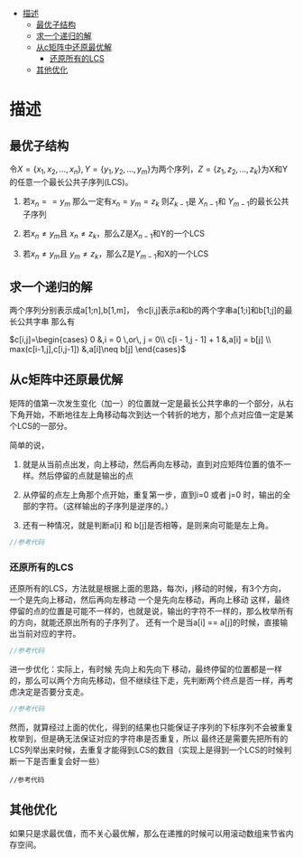 <!--toc-->

- [描述](#描述)
	- [最优子结构](#最优子结构)
	- [求一个递归的解](#求一个递归的解)
	- [从c矩阵中还原最优解](#从c矩阵中还原最优解)
		- [还原所有的LCS](#还原所有的lcs)
	- [其他优化](#其他优化)

<!-- tocstop -->

# 描述

## 最优子结构
令$X=\{x_1,x_2,...,x_n\},Y=\{y_1,y_2,...,y_m\}$为两个序列，$Z=\{z_1,z_2,...,z_k\}$为X和Y的任意一个最长公共子序列(LCS)。
1. 若$x_n == y_m$ 那么一定有$x_n = y_m = z_k$
    则$Z_{k-1}$是 $X_{n-1}$和 $Y_{m - 1}$的最长公共子序列

2. 若$x_n \neq y_m$且 $x_n \neq z_k$，那么Z是$X_{n-1}$和Y的一个LCS

3. 若$x_n \neq y_m$且 $y_m \neq z_k$，那么Z是$Y_{m-1}$和X的一个LCS

## 求一个递归的解
两个序列分别表示成a[1;n],b[1,m]，
令c[i,j]表示a和b的两个字串a[1;i]和b[1;j]的最长公共字串
那么有

$c[i,j]=\begin{cases}
0 &,i = 0 \,or\, j = 0\\
c[i - 1,j - 1] + 1 &,a[i] = b[j] \\
max(c[i-1,j],c[i,j-1]) &,a[i]\neq b[j]
\end{cases}$

## 从c矩阵中还原最优解
矩阵的值第一次发生变化（加一）的位置就一定是最长公共字串的一个部分，从右下角开始，不断地往左上角移动每次到达一个转折的地方，那个点对应值一定是某个LCS的一部分。

简单的说，
1. 就是从当前点出发，向上移动，然后再向左移动，直到对应矩阵位置的值不一样。然后停留的点就是输出的点
2. 从停留的点左上角那个点开始，重复第一步，直到i=0 或者 j=0 时，输出的全部的字符。（这样输出的子序列是逆序的。）

3. 还有一种情况，就是判断a[i] 和 b[j]是否相等，是则来向可能是左上角。

```cpp
//参考代码
```

### 还原所有的LCS
还原所有的LCS，方法就是根据上面的思路，每次i，j移动的时候，有3个方向，
一个是先向上移动，然后再向左移动
一个是先向左移动，再向上移动
这样，最终停留的点的位置是可能不一样的，也就是说，输出的字符不一样的，那么枚举所有的方向，就能还原出所有的子序列了。
还有一个是当a[i] == a[j]的时候，直接输出当前对应的字符。

```cpp
//参考代码
```

进一步优化：实际上，有时候 先向上和先向下 移动，最终停留的位置都是一样的，那么可以两个方向先移动，但不继续往下走，先判断两个终点是否一样，再考虑决定是否要分支走。

```cpp
//参考代码
```


然而，就算经过上面的优化，得到的结果也只能保证子序列的下标序列不会被重复枚举到，但是确无法保证对应的字符串是否重复，所以 最终还是需要先把所有的LCS列举出来时候，去重复才能得到LCS的数目（实现上是得到一个LCS的时候判断一下是否重复会好一些）
```
//参考代码
```

## 其他优化
如果只是求最优值，而不关心最优解，那么在递推的时候可以用滚动数组来节省内存空间。
